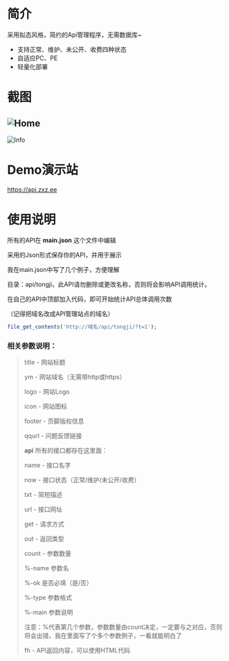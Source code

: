 # 简介
采用拟态风格，简约的Api管理程序，无需数据库~
- 支持正常、维护、未公开、收费四种状态
- 自适应PC、PE
- 轻量化部署

# 截图
![Home](https://user-images.githubusercontent.com/61397705/230703480-35ae55b9-f0d8-4d16-9a7a-0d0266a56315.png)
------
![Info](https://user-images.githubusercontent.com/61397705/230703493-93169f71-9d59-4d22-be0d-e81f228d7dd0.png)

# Demo演示站

https://api.zxz.ee



# 使用说明

所有的API在 **main.json** 这个文件中编辑

采用的Json形式保存你的API，并用于展示

我在main.json中写了几个例子，方便理解



目录：api/tongji，此API请勿删除或更改名称，否则将会影响API调用统计。

在自己的API中顶部加入代码，即可开始统计API总体调用次数

（记得把域名改成API管理站点的域名）

```php
file_get_contents('http://域名/api/tongji/?t=1');
```



### 相关参数说明：

> title - 网站标题
>
> ym - 网站域名（无需带http或https）
>
> logo - 网站Logo
>
> icon - 网站图标
>
> footer - 页脚版权信息
>
> qqurl - 问题反馈链接
>
> 
>
> **api** 所有的接口都存在这里面：
>
> name - 接口名字
>
> now - 接口状态（正常/维护/未公开/收费）
>
> txt - 简短描述
>
> url - 接口网址
>
> get - 请求方式
>
> out - 返回类型
>
> count - 参数数量
>
> %-name 参数名
>
> %-ok 是否必填（是/否）
>
> %-type 参数格式
>
> %-main 参数说明
>
> 注意：%代表第几个参数，参数数量由count决定，一定要与之对应，否则将会出错，我在里面写了个多个参数例子，一看就能明白了
>
> fh - API返回内容，可以使用HTML代码
